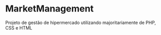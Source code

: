 # MarketManagement
Projeto de gestão de hipermercado utilizando majoritariamente de PHP, CSS e HTML

